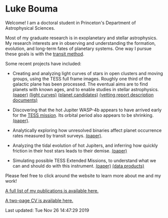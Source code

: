 # Luke Bouma

Welcome!  I am a doctoral student in Princeton's Department of Astrophysical
Sciences. 

Most of my graduate research is in exoplanetary and stellar astrophysics.  My
research interests are in observing and understanding the formation,
evolution, and long-term fates of planetary systems. 
One way I pursue these goals is with the [transit method](https://arxiv.org/abs/1001.2010).

Some recent projects have included:

* Creating and analyzing light curves of stars in open clusters and moving
  groups, using the TESS full frame images. Roughly one third of the galactic
  plane has been processed.  The eventual aims are to find planets with known
  ages, and to enable studies in stellar astrophysics.
  [(paper)](https://ui.adsabs.harvard.edu/abs/2019ApJS..245...13B/abstract)
  [(light curves)](http://archive.stsci.edu/hlsp/cdips)
  [(planet candidates)](https://exofop.ipac.caltech.edu/tess/view_ctoi.php)
  [(vetting report description documents)](http://lgbouma.com/notes/)

* Discovering that the hot Jupiter WASP-4b appears to have arrived early for the
  [TESS mission](https://en.wikipedia.org/wiki/Transiting_Exoplanet_Survey_Satellite).
  Its orbital period also appears to be shrinking.
  [(paper)](https://ui.adsabs.harvard.edu/abs/2019AJ....157..217B/abstract). 

* Analytically exploring how unresolved binaries affect planet occurrence rates
  measured by transit surveys.
  [(paper)](https://ui.adsabs.harvard.edu/abs/2018AJ....155..244B/abstract). 

* Analyzing the tidal evolution of hot Jupiters, and inferring how quickly
  friction in their host stars leads to their demise.
  [(paper)](https://ui.adsabs.harvard.edu/abs/2018AJ....155..165P/abstract)

* Simulating possible TESS Extended Missions, to understand what we can and
  should do with this instrument.
  [(paper)](https://ui.adsabs.harvard.edu/abs/2017arXiv170508891B/abstract)
  [(data products)](https://scholar.princeton.edu/jwinn/extended-mission-simulations)

Please feel free to click around the website to learn more about me and my
work!

[A full list of my publications is available
here.](https://ui.adsabs.harvard.edu/search/filter_database_fq_database=OR&filter_database_fq_database=database%3A%22astronomy%22&fq=%7B!type%3Daqp%20v%3D%24fq_database%7D&fq_database=(database%3A%22astronomy%22)&q=author%3A(%22bouma%2C%20l%22)&sort=date%20desc%2C%20bibcode%20desc)

[A two-page CV is available here.](/pdfs/LukeBouma_CV_20191126.pdf)

Last updated: Tue Nov 26 14:47:29 2019
